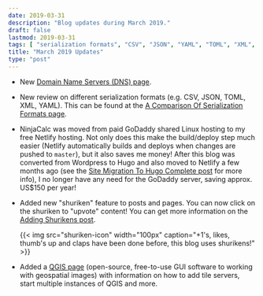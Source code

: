 ```yaml
---
date: 2019-03-31
description: "Blog updates during March 2019."
draft: false
lastmod: 2019-03-31
tags: [ "serialization formats", "CSV", "JSON", "YAML", "TOML", "XML", "DNS", "domain name server", "shuriken", "QGIS", "GUI" ]
title: "March 2019 Updates"
type: "post"
---
```


* New [Domain Name Servers (DNS) page](/programming/website-design/domain-name-servers-dns).

* New review on different serialization formats (e.g. CSV, JSON, TOML, XML, YAML). This can be found at the [A Comparison Of Serialization Formats page](/programming/serialization-formats/a-comparison-of-serialization-formats).

* NinjaCalc was moved from paid GoDaddy shared Linux hosting to my free Netlify hosting. Not only does this make the build/deploy step much easier (Netlify automatically builds and deploys when changes are pushed to `master`), but it also saves me money! After this blog was converted from Wordpress to Hugo and also moved to Netlify a few months ago (see the [Site Migration To Hugo Complete post](/posts/updates/2018/12-15-site-migration-to-hugo-complete/) for more info), I no longer have any need for the GoDaddy server, saving approx. US$150 per year!

* Added new "shuriken" feature to posts and pages. You can now click on the shuriken to "upvote" content! You can get more information on the [Adding Shurikens post](/posts/updates/2019/03-10-adding-shurikens/).

    {{< img src="shuriken-icon" width="100px" caption="+1's, likes, thumb's up and claps have been done before, this blog uses shurikens!"  >}}

* Added a [QGIS page](/space/qgis) (open-source, free-to-use GUI software to working with geospatial images) with information on how to add tile servers, start multiple instances of QGIS and more.